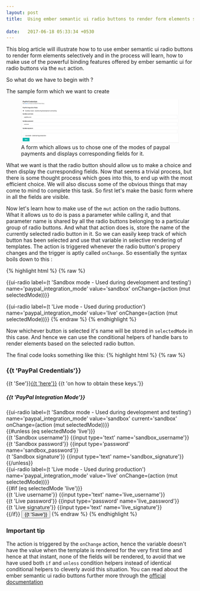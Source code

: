 ```yaml
---
layout: post
title:  Using ember semantic ui radio buttons to render form elements selectively.

date:   2017-06-18 05:33:34 +0530
---
```


This blog article will illustrate how to to use ember semantic ui radio buttons to render form elements selectively and in the process will learn, how to make use of the powerful binding features offered by ember semantic ui for radio buttons via the `mut` action.


So what do we have to begin with ?

The sample form which we want to create
<figure>
  <img src="/images/blog-6-1.png">
  <figcaption>A form which allows us to chose one of the modes of paypal payments and displays corresponding fields for it.</figcaption>
</figure>
What we want is that the radio button should allow us to make a choice and then display the curresponding fields. Now that seems a trivial process, but there is some thought process which goes into this, to end up with the most efficient choice. We will also discuss some of the obvious things that may come to mind to complete this task.
So first let's make the basic form where in all the fields are visible.

Now let's learn how to make use of the `mut` action on the radio buttons. 
What it allows us to do is pass a parameter while calling it, and that parameter name is shared by all the radio buttons belonging to a particular group of radio buttons.
And what that action does is, store the name of the currently selected radio button in it. So we can easily keep track of which button has been selected and use that variable in selective rendering of templates.
The action is triggered whenever the radio button's propery changes and the trigger is aptly called `onChange`.
So essentially the syntax boils down to this : 


{% highlight html %}
{% raw %}
<!-- The first radio button -->
{{ui-radio label=(t 'Sandbox mode - Used during development and testing') name='paypal_integration_mode'  value='sandbox' onChange=(action (mut selectedMode))}}
<!-- The second radio button -->
{{ui-radio label=(t 'Live mode - Used during production') name='paypal_integration_mode' value='live' onChange=(action (mut selectedMode))}}
{% endraw %}
{% endhighlight %}

Now whichever button is selected it's name will be stored in `selectedMode` in this case.
And hence we can use the conditional helpers of handle bars to render elements based on the selected radio button.

The final code looks something like this: 
{% highlight html %}
{% raw %}
    <h3 class="ui header">{{t 'PayPal Credentials'}}</h3>
     <div class="sub header">{{t 'See'}}<a href="https://developer.paypal.com/docs/classic/express-checkout/integration-guide/ECAPICredentials/?mark=lifecycle%20credentials" target="_blank" rel="noopener nofollow">{{t 'here'}}</a>
        {{t 'on how to obtain these keys.'}}
      </div>
    <h5 class="ui header">{{t 'PayPal Integration Mode'}}</h5>
    <div class="field">
      {{ui-radio label=(t 'Sandbox mode - Used during development and testing') name='paypal_integration_mode'  value='sandbox'  current='sandbox' onChange=(action (mut selectedMode))}}
    </div>
    {{#unless (eq selectedMode 'live')}}
      <div class="field">
        <label>{{t 'Sandbox username'}}</label>
        {{input type='text' name='sandbox_username'}}
      </div>
      <div class="field">
        <label>{{t 'Sandbox password'}}</label>
        {{input type='password' name='sandbox_password'}}
      </div>
      <div class="field">
        <label>{t 'Sandbox signature'}}</label>
        {{input type='text' name='sandbox_signature'}}
      </div>
    {{/unless}}
    <div class="field">
      {{ui-radio label=(t 'Live mode - Used during production') name='paypal_integration_mode' value='live' onChange=(action (mut selectedMode))}}
    </div>
    {{#if (eq selectedMode 'live')}}
      <div class="field">
       <label>{{t 'Live username'}}</label>
        {{input type='text' name='live_username'}}
      </div>
      <div class="field">
        <label>{{t 'Live password'}}</label>
        {{input type='password' name='live_password'}}
      </div>
      <div class="field">
        <label>{{t 'Live signature'}}</label>
        {{input type='text' name='live_signature'}}
      </div>
    {{/if}}
    <button class="ui teal button" type="submit">
    {{t 'Save'}}
    </button>
{% endraw %}
{% endhighlight %}

### Important tip
The action is triggered by the `onChange` action, hence the variable doesn't have the value when the template is rendered for the very first time and hence at that instant, none of the fields will be rendered, to avoid that we have used both `if` and `unless` condition helpers instead of identical conditional helpers to cleverly avoid this situation. You can read about the ember semantic ui radio buttons further more through the [official documentation ](http://semantic-org.github.io/Semantic-UI-Ember/#/modules/radio)

